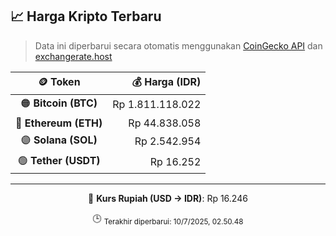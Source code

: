 

<!-- HARGA_KRIPTO -->
## 📈 Harga Kripto Terbaru

> Data ini diperbarui secara otomatis menggunakan [CoinGecko API](https://www.coingecko.com/) dan [exchangerate.host](https://exchangerate.host/)

<div align="center">

| 🪙 Token | 💰 Harga (IDR) |
|:------:|---------------:|
| 🟠 **Bitcoin (BTC)**   | Rp 1.811.118.022 |
| 🔵 **Ethereum (ETH)**  | Rp 44.838.058 |
| 🟣 **Solana (SOL)**    | Rp 2.542.954 |
| 🟢 **Tether (USDT)**   | Rp 16.252 |

---

💱 **Kurs Rupiah (USD → IDR)**: Rp 16.246

🕒 <sub>Terakhir diperbarui: 10/7/2025, 02.50.48</sub>

</div>
<!-- /HARGA_KRIPTO -->